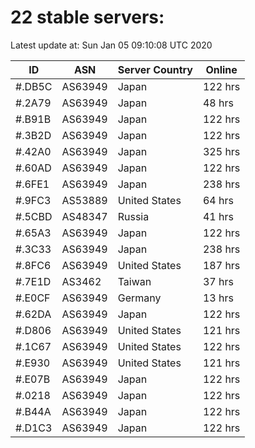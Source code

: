 # 22 stable servers:

Latest update at: Sun Jan 05 09:10:08 UTC 2020

| ID | ASN | Server Country | Online |
| -- | --- | -------------- | ------ |
| #.DB5C | AS63949 | Japan | 122 hrs |
| #.2A79 | AS63949 | Japan | 48 hrs |
| #.B91B | AS63949 | Japan | 122 hrs |
| #.3B2D | AS63949 | Japan | 122 hrs |
| #.42A0 | AS63949 | Japan | 325 hrs |
| #.60AD | AS63949 | Japan | 122 hrs |
| #.6FE1 | AS63949 | Japan | 238 hrs |
| #.9FC3 | AS53889 | United States | 64 hrs |
| #.5CBD | AS48347 | Russia | 41 hrs |
| #.65A3 | AS63949 | Japan | 122 hrs |
| #.3C33 | AS63949 | Japan | 238 hrs |
| #.8FC6 | AS63949 | United States | 187 hrs |
| #.7E1D | AS3462 | Taiwan | 37 hrs |
| #.E0CF | AS63949 | Germany | 13 hrs |
| #.62DA | AS63949 | Japan | 122 hrs |
| #.D806 | AS63949 | United States | 121 hrs |
| #.1C67 | AS63949 | United States | 122 hrs |
| #.E930 | AS63949 | United States | 121 hrs |
| #.E07B | AS63949 | Japan | 122 hrs |
| #.0218 | AS63949 | Japan | 122 hrs |
| #.B44A | AS63949 | Japan | 122 hrs |
| #.D1C3 | AS63949 | Japan | 122 hrs |

